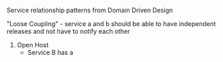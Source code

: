 Service relationship patterns from Domain Driven Design

"Loose Coupling" - service a and b should be able to have independent releases and not have to notify each other

1. Open Host
    - Service B has a 

